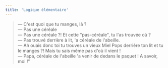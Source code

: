 ```yaml
---
title: 'Logique élémentaire'
---
```


> — C'est quoi que tu manges, là ?  
> — Pas une céréale  
> — Pas une céréale ?! Et cette "pas-céréale", tu l'as trouvée où ?  
> — Pas trouvé derrière à lit, 'a céréale de l'abeille.  
> — Ah ouais donc toi tu trouves un vieux Miel Pops derrière ton lit et tu le
> manges ?! Mais tu sais même pas d'où il vient !  
> — Papa, céréale de l'abeille 'a venir de dedans le paquet ! A savoir, moi !"

